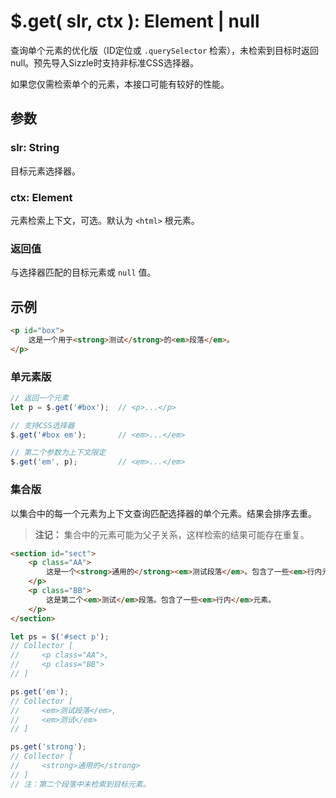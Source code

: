 # $.get( slr, ctx ): Element | null

查询单个元素的优化版（ID定位或 `.querySelector` 检索），未检索到目标时返回 null。预先导入Sizzle时支持非标准CSS选择器。

如果您仅需检索单个的元素，本接口可能有较好的性能。


## 参数

### slr: String

目标元素选择器。


### ctx: Element

元素检索上下文，可选。默认为 `<html>` 根元素。


### 返回值

与选择器匹配的目标元素或 `null` 值。


## 示例

```html
<p id="box">
    这是一个用于<strong>测试</strong>的<em>段落</em>。
</p>
```


### 单元素版

```js
// 返回一个元素
let p = $.get('#box');  // <p>...</p>

// 支持CSS选择器
$.get('#box em');       // <em>...</em>

// 第二个参数为上下文限定
$.get('em', p);         // <em>...</em>
```


### 集合版

以集合中的每一个元素为上下文查询匹配选择器的单个元素。结果会排序去重。

> **注记：**
> 集合中的元素可能为父子关系，这样检索的结果可能存在重复。

```html
<section id="sect">
    <p class="AA">
        这是一个<strong>通用的</strong><em>测试段落</em>。包含了一些<em>行内元素</em>。
    </p>
    <p class="BB">
        这是第二个<em>测试</em>段落。包含了一些<em>行内</em>元素。
    </p>
</section>
```

```js
let ps = $('#sect p');
// Collector [
//     <p class="AA">,
//     <p class="BB">
// ]

ps.get('em');
// Collector [
//     <em>测试段落</em>,
//     <em>测试</em>
// ]

ps.get('strong');
// Collector [
//     <strong>通用的</strong>
// ]
// 注：第二个段落中未检索到目标元素。
```
